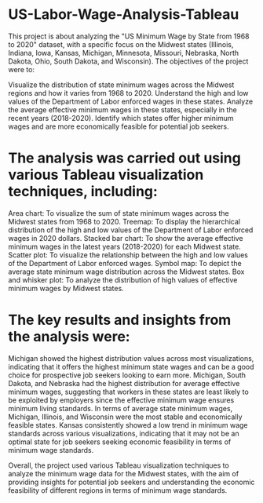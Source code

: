 # US-Labor-Wage-Analysis-Tableau
This project is about analyzing the "US Minimum Wage by State from 1968 to 2020" dataset, with a specific focus on the Midwest states (Illinois, Indiana, Iowa, Kansas, Michigan, Minnesota, Missouri, Nebraska, North Dakota, Ohio, South Dakota, and Wisconsin). The objectives of the project were to:

Visualize the distribution of state minimum wages across the Midwest regions and how it varies from 1968 to 2020.
Understand the high and low values of the Department of Labor enforced wages in these states.
Analyze the average effective minimum wages in these states, especially in the recent years (2018-2020).
Identify which states offer higher minimum wages and are more economically feasible for potential job seekers.

# The analysis was carried out using various Tableau visualization techniques, including:

Area chart: To visualize the sum of state minimum wages across the Midwest states from 1968 to 2020.
Treemap: To display the hierarchical distribution of the high and low values of the Department of Labor enforced wages in 2020 dollars.
Stacked bar chart: To show the average effective minimum wages in the latest years (2018-2020) for each Midwest state.
Scatter plot: To visualize the relationship between the high and low values of the Department of Labor enforced wages.
Symbol map: To depict the average state minimum wage distribution across the Midwest states.
Box and whisker plot: To analyze the distribution of high values of effective minimum wages by Midwest states.

# The key results and insights from the analysis were:

Michigan showed the highest distribution values across most visualizations, indicating that it offers the highest minimum state wages and can be a good choice for prospective job seekers looking to earn more.
Michigan, South Dakota, and Nebraska had the highest distribution for average effective minimum wages, suggesting that workers in these states are least likely to be exploited by employers since the effective minimum wage ensures minimum living standards.
In terms of average state minimum wages, Michigan, Illinois, and Wisconsin were the most stable and economically feasible states.
Kansas consistently showed a low trend in minimum wage standards across various visualizations, indicating that it may not be an optimal state for job seekers seeking economic feasibility in terms of minimum wage standards.

Overall, the project used various Tableau visualization techniques to analyze the minimum wage data for the Midwest states, with the aim of providing insights for potential job seekers and understanding the economic feasibility of different regions in terms of minimum wage standards.
